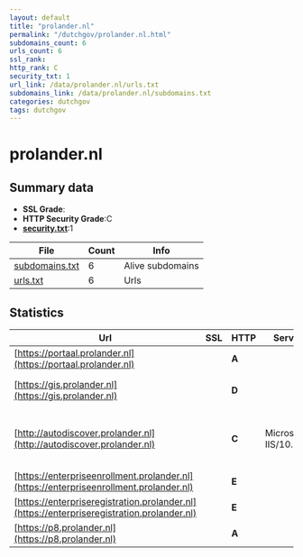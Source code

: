 ```yaml
---
layout: default
title: "prolander.nl"
permalink: "/dutchgov/prolander.nl.html"
subdomains_count: 6
urls_count: 6
ssl_rank: 
http_rank: C
security_txt: 1
url_link: /data/prolander.nl/urls.txt
subdomains_link: /data/prolander.nl/subdomains.txt
categories: dutchgov
tags: dutchgov
---
```



# prolander.nl
## Summary data


 - **SSL Grade**:
 - **HTTP Security Grade**:C
 - **[security.txt](https://www.digitaleoverheid.nl/nieuws/standaard-security-txt-nu-verplicht-voor-overheid/)**:1


| File       | Count | Info |
|------------|-------|------|
|[subdomains.txt](/DutchGovScope/data/prolander.nl/subdomains.txt)|6|Alive subdomains|
|[urls.txt](/DutchGovScope/data/prolander.nl/urls.txt)|6|Urls|


## Statistics


| Url | SSL | HTTP | Server | Cookie | HSTS | CORS | CTO | CSP | XFO | XXP | RP |FP| Tech |Title |
|--------|-------|-------|------|------|------|------|------|------|------|------|------|------|------|------|
|[https://portaal.prolander.nl](https://portaal.prolander.nl)| | **A**|| |:white_check_mark: | | |:warning: | :white_check_mark: | | :white_check_mark: | |Bootstrap:4 HSTS|Liquit Workspace|
|[https://gis.prolander.nl](https://gis.prolander.nl)| | **D**||:warning: |:white_check_mark: | | | | | | :white_check_mark: | |HSTS Microsoft ASP.NET|IIS Windows Serv...|
|[http://autodiscover.prolander.nl](http://autodiscover.prolander.nl)| | **C**|Microsoft-IIS/10.0| |:white_check_mark: | | | | | | :white_check_mark: | |IIS:10.0 Microsoft ASP.NET Windows Server||
|[https://enterpriseenrollment.prolander.nl](https://enterpriseenrollment.prolander.nl)| | **E**|| | | | | | | | :white_check_mark: | |HSTS||
|[https://enterpriseregistration.prolander.nl](https://enterpriseregistration.prolander.nl)| | **E**|| | | | | | | | :white_check_mark: | |||
|[https://p8.prolander.nl](https://p8.prolander.nl)| | **A**|| |:white_check_mark: | | | | :white_check_mark: | | :white_check_mark: | |HSTS PHP||


